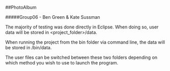 ##PhotoAlbum

#####Group06 - Ben Green & Kate Sussman

The majority of testing was done directly in Eclipse. When doing so, user data will be stored in <project_folder>/data.

When running the project from the bin folder via command line, the data will be stored in /bin/data. 

The user files can be switched between these two folders depending on which method you wish to use to launch the program.
